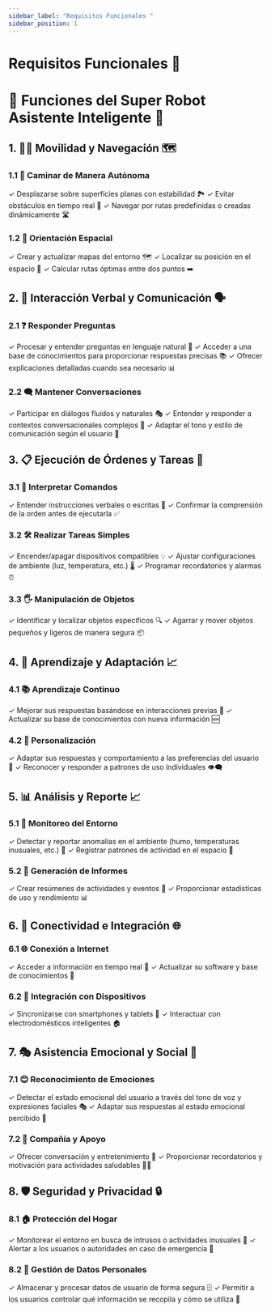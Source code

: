 ```yaml
---
sidebar_label: "Requisitos Funcionales "
sidebar_position: 1
---
```

# Requisitos Funcionales 🦾

# 🤖 **Funciones del Super Robot Asistente Inteligente** 🚀

## 1. 🚶‍♂️ Movilidad y Navegación 🗺️

### 1.1 🏃 Caminar de Manera Autónoma
✓ Desplazarse sobre superficies planas con estabilidad 🏞️
✓ Evitar obstáculos en tiempo real 🚧
✓ Navegar por rutas predefinidas o creadas dinámicamente 🛣️

### 1.2 🧭 Orientación Espacial
✓ Crear y actualizar mapas del entorno 🗺️
✓ Localizar su posición en el espacio 📍
✓ Calcular rutas óptimas entre dos puntos ➡️

## 2. 💬 Interacción Verbal y Comunicación 🗣️

### 2.1 ❓ Responder Preguntas
✓ Procesar y entender preguntas en lenguaje natural 🧠
✓ Acceder a una base de conocimientos para proporcionar respuestas precisas 📚
✓ Ofrecer explicaciones detalladas cuando sea necesario 📊

### 2.2 🗨️ Mantener Conversaciones
✓ Participar en diálogos fluidos y naturales 🎭
✓ Entender y responder a contextos conversacionales complejos 🔄
✓ Adaptar el tono y estilo de comunicación según el usuario 👥

## 3. 📋 Ejecución de Órdenes y Tareas 🎯

### 3.1 🎤 Interpretar Comandos
✓ Entender instrucciones verbales o escritas 📝
✓ Confirmar la comprensión de la orden antes de ejecutarla ✅

### 3.2 🛠️ Realizar Tareas Simples
✓ Encender/apagar dispositivos compatibles 💡
✓ Ajustar configuraciones de ambiente (luz, temperatura, etc.) 🌡️
✓ Programar recordatorios y alarmas ⏰

### 3.3 🖐️ Manipulación de Objetos
✓ Identificar y localizar objetos específicos 🔍
✓ Agarrar y mover objetos pequeños y ligeros de manera segura 📦

## 4. 🧠 Aprendizaje y Adaptación 📈

### 4.1 📚 Aprendizaje Continuo
✓ Mejorar sus respuestas basándose en interacciones previas 🔁
✓ Actualizar su base de conocimientos con nueva información 🆕

### 4.2 👤 Personalización
✓ Adaptar sus respuestas y comportamiento a las preferencias del usuario 🎨
✓ Reconocer y responder a patrones de uso individuales 👁️‍🗨️

## 5. 📊 Análisis y Reporte 📈

### 5.1 🔬 Monitoreo del Entorno
✓ Detectar y reportar anomalías en el ambiente (humo, temperaturas inusuales, etc.) 🚨
✓ Registrar patrones de actividad en el espacio 📝

### 5.2 📑 Generación de Informes
✓ Crear resúmenes de actividades y eventos 📅
✓ Proporcionar estadísticas de uso y rendimiento 📊

## 6. 🔗 Conectividad e Integración 🌐

### 6.1 🌐 Conexión a Internet
✓ Acceder a información en tiempo real 🔄
✓ Actualizar su software y base de conocimientos 🔄

### 6.2 📱 Integración con Dispositivos
✓ Sincronizarse con smartphones y tablets 📲
✓ Interactuar con electrodomésticos inteligentes 🏠

## 7. 🎭 Asistencia Emocional y Social 💖

### 7.1 😊 Reconocimiento de Emociones
✓ Detectar el estado emocional del usuario a través del tono de voz y expresiones faciales 🎭
✓ Adaptar sus respuestas al estado emocional percibido 🤗

### 7.2 🤝 Compañía y Apoyo
✓ Ofrecer conversación y entretenimiento 🎉
✓ Proporcionar recordatorios y motivación para actividades saludables 🏋️‍♀️

## 8. 🛡️ Seguridad y Privacidad 🔒

### 8.1 🏠 Protección del Hogar
✓ Monitorear el entorno en busca de intrusos o actividades inusuales 👀
✓ Alertar a los usuarios o autoridades en caso de emergencia 🚨

### 8.2 🔐 Gestión de Datos Personales
✓ Almacenar y procesar datos de usuario de forma segura 🗄️
✓ Permitir a los usuarios controlar qué información se recopila y cómo se utiliza 🔏
